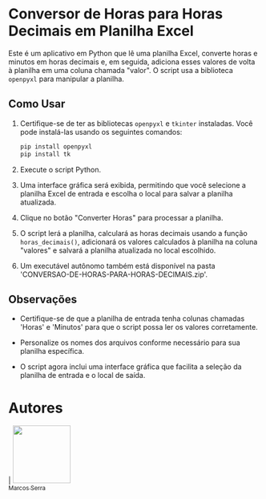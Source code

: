 # Conversor de Horas para Horas Decimais em Planilha Excel

Este é um aplicativo em Python que lê uma planilha Excel, converte horas e minutos em horas decimais e, em seguida, adiciona esses valores de volta à planilha em uma coluna chamada "valor". O script usa a biblioteca `openpyxl` para manipular a planilha.

## Como Usar

1. Certifique-se de ter as bibliotecas `openpyxl` e `tkinter` instaladas. Você pode instalá-las usando os seguintes comandos:

    ```bash
    pip install openpyxl
    pip install tk
    ```

2. Execute o script Python.

3. Uma interface gráfica será exibida, permitindo que você selecione a planilha Excel de entrada e escolha o local para salvar a planilha atualizada.

4. Clique no botão "Converter Horas" para processar a planilha.

5. O script lerá a planilha, calculará as horas decimais usando a função `horas_decimais()`, adicionará os valores calculados à planilha na coluna "valores" e salvará a planilha atualizada no local escolhido.

6. Um executável autônomo também está disponível na pasta 'CONVERSAO-DE-HORAS-PARA-HORAS-DECIMAIS.zip'.

## Observações

- Certifique-se de que a planilha de entrada tenha colunas chamadas 'Horas' e 'Minutos' para que o script possa ler os valores corretamente.

- Personalize os nomes dos arquivos conforme necessário para sua planilha específica.

- O script agora inclui uma interface gráfica que facilita a seleção da planilha de entrada e o local de saída.

# Autores

| [<img src="https://avatars.githubusercontent.com/u/78652932?v=4" width=115><br><sub>Marcos Serra</sub>](https://github.com/marcosserra1)
